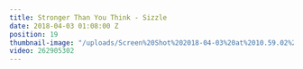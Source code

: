 ```yaml
---
title: Stronger Than You Think - Sizzle
date: 2018-04-03 01:08:00 Z
position: 19
thumbnail-image: "/uploads/Screen%20Shot%202018-04-03%20at%2010.59.02%20am.png"
video: 262905302
---
```


